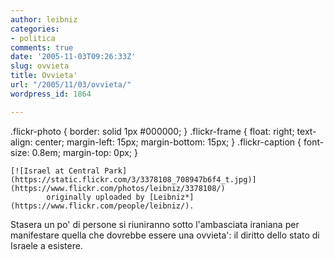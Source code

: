```yaml
---
author: leibniz
categories:
- politica
comments: true
date: '2005-11-03T09:26:33Z'
slug: ovvieta
title: Ovvieta'
url: "/2005/11/03/ovvieta/"
wordpress_id: 1864

---
```

.flickr-photo { border: solid 1px #000000; } .flickr-frame {	float: right; text-align: center; margin-left: 15px; margin-bottom: 15px; } .flickr-caption { font-size: 0.8em; margin-top: 0px; }   

	[![Israel at Central Park](https://static.flickr.com/3/3378108_708947b6f4_t.jpg)](https://www.flickr.com/photos/leibniz/3378108/)  
	 		originally uploaded by [Leibniz*](https://www.flickr.com/people/leibniz/). 	

Stasera un po' di persone si riuniranno sotto l'ambasciata iraniana per manifestare quella che dovrebbe essere una ovvieta': il diritto dello stato di Israele a esistere.   

